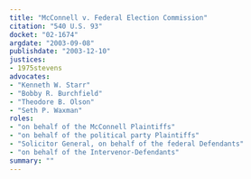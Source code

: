 ```yaml
---
title: "McConnell v. Federal Election Commission"
citation: "540 U.S. 93"
docket: "02-1674"
argdate: "2003-09-08"
publishdate: "2003-12-10"
justices:
- 1975stevens
advocates:
- "Kenneth W. Starr"
- "Bobby R. Burchfield"
- "Theodore B. Olson"
- "Seth P. Waxman"
roles:
- "on behalf of the McConnell Plaintiffs"
- "on behalf of the political party Plaintiffs"
- "Solicitor General, on behalf of the federal Defendants"
- "on behalf of the Intervenor-Defendants"
summary: ""
---
```


